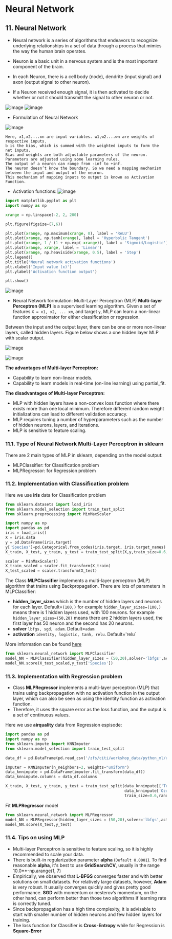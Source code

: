 # Neural Network

## 11. Neural Network

- Neural network is a series of algorithms that endeavors to recognize underlying relationships in a set of data through a process that mimics the way the human brain operates. 

- Neuron is a basic unit in a nervous system and is the most important component of the brain.
- In each Neuron, there is a cell body (node), dendrite (input signal) and axon (output signal to other neuron).
- If a Neuron received enough signal, it is then activated to decide whether or not it should transmitt the signal to other neuron or not.

![image](https://user-images.githubusercontent.com/43855029/114472746-da188c00-9bc0-11eb-913c-9dcd14f872ac.png)
![image](https://user-images.githubusercontent.com/43855029/114472756-dd137c80-9bc0-11eb-863d-7c4d054efa89.png)

- Formulation of Neural Network

![image](https://user-images.githubusercontent.com/43855029/114472776-e997d500-9bc0-11eb-9f70-450389c912df.png)
```
Here, x1,x2....xn are input variables. w1,w2....wn are weights of respective inputs.
b is the bias, which is summed with the weighted inputs to form the net inputs. 
Bias and weights are both adjustable parameters of the neuron.
Parameters are adjusted using some learning rules. 
The output of a neuron can range from -inf to +inf.
The neuron doesn’t know the boundary. So we need a mapping mechanism between the input and output of the neuron. 
This mechanism of mapping inputs to output is known as Activation Function.
```
- Activation functions:
![image](https://user-images.githubusercontent.com/43855029/114575672-6752f380-9c48-11eb-8d53-c78d052cdf17.png)

```python
import matplotlib.pyplot as plt
import numpy as np

xrange = np.linspace(-2, 2, 200)

plt.figure(figsize=(7,6))

plt.plot(xrange, np.maximum(xrange, 0), label = 'ReLU')
plt.plot(xrange, np.tanh(xrange), label = 'Hyperbolic Tangent')
plt.plot(xrange, 1 / (1 + np.exp(-xrange)), label = 'Sigmoid/Logistic')
plt.plot(xrange, xrange, label = 'Linear')
plt.plot(xrange, np.heaviside(xrange, 0.5), label = 'Step')
plt.legend()
plt.title('Neural network activation functions')
plt.xlabel('Input value (x)')
plt.ylabel('Activation function output')

plt.show()
```
![image](https://user-images.githubusercontent.com/43855029/115588329-9e568400-a29c-11eb-92b3-abe0c2db16c5.png)

- Neural Network formulation: Multi-Layer Perceptron (MLP)
**Multi-layer Perceptron (MLP)** is a supervised learning algorithm.
Given a set of features `X = x1, x2, ... xm`, and target `y`, MLP can learn a non-linear function approximator for either classification or regression.

Between the input and the output layer, there can be one or more non-linear layers, called hidden layers. Figure below shows a one hidden layer MLP with scalar output.

![image](https://user-images.githubusercontent.com/43855029/114472972-51e6b680-9bc1-11eb-9e78-90ec739844ee.png)

![image](https://user-images.githubusercontent.com/43855029/114575549-48546180-9c48-11eb-8c9c-c5eac3180df1.png)

**The advantages of Multi-layer Perceptron:**
- Capability to learn non-linear models.
- Capability to learn models in real-time (on-line learning) using partial_fit.

**The disadvantages of Multi-layer Perceptron:**
- MLP with hidden layers have a non-convex loss function where there exists more than one local minimum. Therefore different random weight initializations can lead to different validation accuracy.
- MLP requires tuning a number of hyperparameters such as the number of hidden neurons, layers, and iterations.
- MLP is sensitive to feature scaling.

### 11.1. Type of Neural Network Multi-Layer Perceptron in sklearn
There are 2 main types of MLP in sklearn, depending on the model output:
- MLPClassifier: for Classification problem
- MLPRegressor: for Regression problem 

### 11.2. Implementation with Classification problem
Here we use **iris** data for Classification problem
```python
from sklearn.datasets import load_iris
from sklearn.model_selection import train_test_split
from sklearn.preprocessing import MinMaxScaler

import numpy as np
import pandas as pd
iris = load_iris()
X = iris.data
y = pd.DataFrame(iris.target)
y['Species']=pd.Categorical.from_codes(iris.target, iris.target_names)
X_train, X_test, y_train, y_test = train_test_split(X,y,train_size=0.6,random_state=123)

scaler = MinMaxScaler()
X_train_scaled = scaler.fit_transform(X_train)
X_test_scaled = scaler.transform(X_test)
```

The Class **MLPClassifier** implements a multi-layer perceptron (MLP) algorithm that trains using Backpropagation.
There are lots of parameters in MLPClassifier:
- **hidden_layer_sizes** which is the number of hidden layers and neurons for each layer. Default=`(100,)`
for example `hidden_layer_sizes=(100,)` means there is 1 hidden layers used, with 100 neurons.
for example `hidden_layer_sizes=(50,20)` means there are 2 hidden layers used, the first layer has 50 neuron and the second has 20 neurons.
- **solver** `lbfgs, sgd, adam`. Default=`adam`
- **activation** `identity, logistic, tanh, relu`. Default='relu`

More information can be found [here](https://scikit-learn.org/stable/modules/generated/sklearn.neural_network.MLPClassifier.html)

```python
from sklearn.neural_network import MLPClassifier
model_NN = MLPClassifier(hidden_layer_sizes = (50,20),solver='lbfgs',activation='relu',random_state=123).fit(X_train_scaled, y_train['Species'])
model_NN.score(X_test_scaled,y_test['Species'])
```


### 11.3. Implementation with Regression problem
- Class **MLPRegressor** implements a multi-layer perceptron (MLP) that trains using backpropagation with no activation function in the output layer, which can also be seen as using the identity function as activation function. 
- Therefore, it uses the square error as the loss function, and the output is a set of continuous values.

Here we use **airquality** data from Regression espisode:
```python
import pandas as pd
import numpy as np
from sklearn.impute import KNNImputer
from sklearn.model_selection import train_test_split

data_df = pd.DataFrame(pd.read_csv('/zfs/citi/workshop_data/python_ml/r_airquality.csv'))

imputer = KNNImputer(n_neighbors=2, weights="uniform")
data_knnimpute = pd.DataFrame(imputer.fit_transform(data_df))
data_knnimpute.columns = data_df.columns

X_train, X_test, y_train, y_test = train_test_split(data_knnimpute[['Temp','Wind','Solar.R']],
                                                    data_knnimpute['Ozone'],
                                                    train_size=0.6,random_state=123)
```                                                    
Fit **MLPRegressor** model
```python
from sklearn.neural_network import MLPRegressor
model_NN = MLPRegressor(hidden_layer_sizes = (50,20),solver='lbfgs',activation='relu',max_iter=1000).fit(X_train,y_train)
model_NN.score(X_test,y_test)
```

### 11.4. Tips on using MLP
- Multi-layer Perceptron is sensitive to feature scaling, so it is highly recommended to scale your data. 
- There is built-in regularization parameter **alpha** (`Default 0.0001`). To find reasonable **alpha**, it's best to use **GridSearchCV**, usually in the range 10.0**-np.arange(1, 7)
- Empirically, we observed that **L-BFGS** converges faster and with better solutions on small datasets. For relatively large datasets, however, **Adam** is very robust. It usually converges quickly and gives pretty good performance. **SGD** with momentum or nesterov’s momentum, on the other hand, can perform better than those two algorithms if learning rate is correctly tuned.
- Since backpropagation has a high time complexity, it is advisable to start with smaller number of hidden neurons and few hidden layers for training.
- The loss function for Classifier is **Cross-Entropy** while for Regression is **Square-Error**


